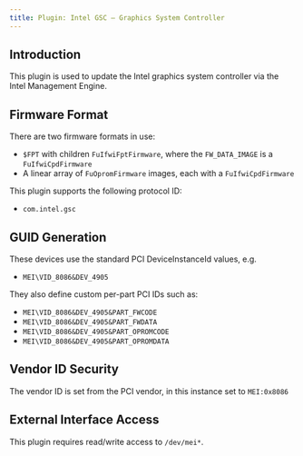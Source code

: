 ```yaml
---
title: Plugin: Intel GSC — Graphics System Controller
---
```


## Introduction

This plugin is used to update the Intel graphics system controller via the Intel Management Engine.

## Firmware Format

There are two firmware formats in use:

* `$FPT` with children `FuIfwiFptFirmware`, where the `FW_DATA_IMAGE` is a `FuIfwiCpdFirmware`
* A linear array of `FuOpromFirmware` images, each with a `FuIfwiCpdFirmware`

This plugin supports the following protocol ID:

* `com.intel.gsc`

## GUID Generation

These devices use the standard PCI DeviceInstanceId values, e.g.

* `MEI\VID_8086&DEV_4905`

They also define custom per-part PCI IDs such as:

* `MEI\VID_8086&DEV_4905&PART_FWCODE`
* `MEI\VID_8086&DEV_4905&PART_FWDATA`
* `MEI\VID_8086&DEV_4905&PART_OPROMCODE`
* `MEI\VID_8086&DEV_4905&PART_OPROMDATA`

## Vendor ID Security

The vendor ID is set from the PCI vendor, in this instance set to `MEI:0x8086`

## External Interface Access

This plugin requires read/write access to `/dev/mei*`.
